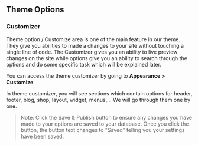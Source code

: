 ## Theme Options
### Customizer

Theme option / Customize area is one of the main feature in our theme. They give you abilities to made a changes to your site without touching a single line of code. The Customizer gives you an ability to live preview changes on the site while options give you an ability to search through the options and do some specific task which will be explained later.

You can access the theme customizer by going to **Appearance > Customize**

In theme customizer, you will see sections which contain options for header, footer, blog, shop, layout, widget, menus,... We will go through them one by one.

> Note: Click the Save & Publish button to ensure any changes you have made to your options are saved to your database. Once you click the button, the button text changes to "Saved" telling you your settings have been saved.
